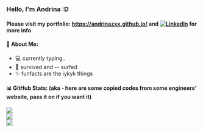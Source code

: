 ### Hello, I'm Andrina :D

#### Please visit my portfolio: https://andrinazxx.github.io/ and [![LinkedIn](https://img.shields.io/badge/LinkedIn-%230077B5.svg?logo=linkedin&logoColor=white)]([https://linkedin.com/in/https://www.linkedin.com/in/michael-welsome-b989141a6/](https://www.linkedin.com/in/andrina-zhang/)) for more info

#### 🦁 About Me:
- 💻 currently typing..
- 🔱 survived and -- surfed
- ✨ funfacts are the iykyk things


#### 📊 GitHub Stats: (aka - here are some copied codes from some engineers' website, pass it on if you want it)
![](https://github-readme-stats.vercel.app/api/top-langs/?username=AndrinaZxx&theme=slateorange&include_all_commits=true&count_private=true&layout=compact)
<br>
![](https://github-readme-stats.vercel.app/api?username=AndrinaZxx&theme=slateorange&include_all_commits=true&count_private=true)
<br>
![](https://github-readme-streak-stats.herokuapp.com/?user=AndrinaZxx&theme=slateorange) 


<!--
**Andrina-iris/Andrina-iris** is a ✨ _special_ ✨ repository because its `README.md` (this file) appears on your GitHub profile.

Here are some ideas to get you started:

- 🔭 I’m currently working on ...
- 🌱 I’m currently learning ...
- 👯 I’m looking to collaborate on ...
- 🤔 I’m looking for help with ...
- 💬 Ask me about ...
- 📫 How to reach me: ...
- 😄 Pronouns: ...
- ⚡ Fun fact: ...
-->
